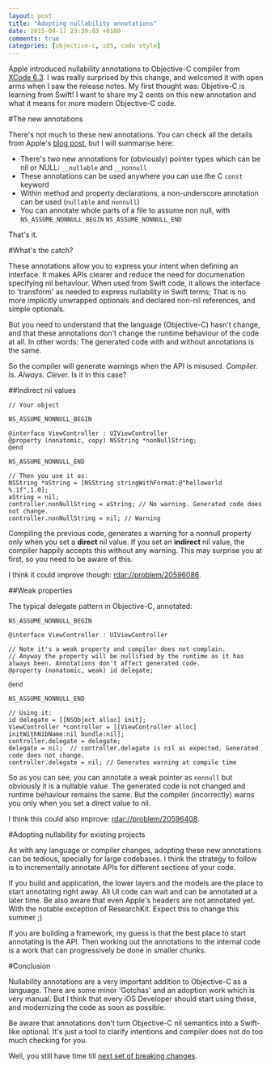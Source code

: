 ```yaml
---
layout: post
title: "Adopting nullability annotations"
date: 2015-04-17 23:39:03 +0100
comments: true
categories: [objective-c, iOS, code style]
---
```


Apple introduced nullability annotations to Objective-C compiler from [XCode 6.3](https://developer.apple.com/swift/blog/?id=25). I was really surprised by this change, and welcomed it with open arms when I saw the release notes. My first thought was: Objetive-C is learning from Swift! I want to share my 2 cents on this new annotation and what it means for more modern Objective-C code.

<!-- more -->

#The new annotations

There's not much to these new annotations. You can check all the details from Apple's [blog post](https://developer.apple.com/swift/blog/?id=25), but I will summarise here:

- There's two new annotations for (obviously) pointer types which can be nil or NULL: `__nullable` and `__nonnull`
- These annotations can be used anywhere you can use the C `const` keyword
- Within method and property declarations, a non-underscore annotation can be used (`nullable` and `nonnull`)
- You can annotate whole parts of a file to assume non null, with `NS_ASSUME_NONNULL_BEGIN` `NS_ASSUME_NONNULL_END`

That's it.

#What's the catch?

These annotations allow you to express your intent when defining an interface. It makes APIs clearer and reduce the need for documenation specifying nil behaviour. When used from Swift code, it allows the interface to 'transform' as needed to express nullability in Swift terms; That is no more implicitly unwrapped optionals and declared non-nil references, and simple optionals.

But you need to understand that the language (Objective-C) hasn't change, and that these annotations don't change the runtime behaviour of the code at all. In other words: The generated code with and without annotations is the same.

So the compiler will generate warnings when the API is misused. *Compiler. Is. Always. Clever.* Is it in this case?

##Indirect nil values

```objc
// Your object

NS_ASSUME_NONNULL_BEGIN

@interface ViewController : UIViewController
@property (nonatomic, copy) NSString *nonNullString;
@end

NS_ASSUME_NONNULL_END

// Then you use it as:
NSString *aString = [NSString stringWithFormat:@"helloworld %.1f",1.0];
aString = nil;
controller.nonNullString = aString; // No warning. Generated code does not change.
controller.nonNullString = nil; // Warning
```
Compiling the previous code, generates a warning for a nonnull property only when you set a **direct** nil value. If you set an **indirect** nil value, the compiler happily accepts this without any warning. This may surprise you at first, so you need to be aware of this.

I think it could improve though: [rdar://problem/20596086](http://openradar.appspot.com/20596086).

##Weak properties

The typical delegate pattern in Objective-C, annotated:

```objc
NS_ASSUME_NONNULL_BEGIN

@interface ViewController : UIViewController

// Note it's a weak property and compiler does not complain.
// Anyway the property will be nullified by the runtime as it has always been. Annotations don't affect generated code.
@property (nonatomic, weak) id delegate;

@end

NS_ASSUME_NONNULL_END

// Using it:
id delegate = [[NSObject alloc] init];
ViewController *controller = [[ViewController alloc] initWithNibName:nil bundle:nil];
controller.delegate = delegate;
delegate = nil;  // controller.delegate is nil as expected. Generated code does not change.
controller.delegate = nil; // Generates warning at compile time
```

So as you can see, you can annotate a weak pointer as `nonnull` but obviously it is a nullable value. The generated code is not changed and runtime behaviour remains the same. But the compiler (incorrectly) warns you only when you set a direct value to nil.

I think this could also improve: [rdar://problem/20596408](http://openradar.appspot.com/20596408).

#Adopting nullability for existing projects

As with any language or compiler changes, adopting these new annotations can be tedious, specially for large codebases. I think the strategy to follow is to incrementally annotate APIs for different sections of your code.

If you build and application, the lower layers and the models are the place to start annotating right away. All UI code can wait and can be annotated at a later time. Be also aware that even Apple's headers are not annotated yet. With the notable exception of ResearchKit. Expect this to change this summer ;)

If you are building a framework, my guess is that the best place to start annotating is the API. Then working out the annotations to the internal code is a work that can progressively be done in smaller chunks.

#Conclusion

Nullability annotations are a very important addition to Objective-C as a language. There are some minor 'Gotchas' and an adoption work which is very manual. But I think that every iOS Developer should start using these, and modernizing the code as soon as possible.

Be aware that annotations don't turn Objective-C nil semantics into a Swift-like optional. It's just a tool to clarify intentions and compiler does not do too much checking for you.

Well, you still have time till [next set of breaking changes](https://developer.apple.com/wwdc/).
